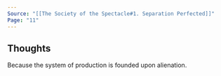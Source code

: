 ```yaml
---
Source: "[[The Society of the Spectacle#1. Separation Perfected]]"
Page: "11"
---
```

## Thoughts
Because the system of production is founded upon alienation. 